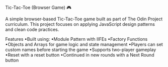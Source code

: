 Tic-Tac-Toe (Browser Game) 🎮

A simple browser-based Tic-Tac-Toe game built as part of The Odin Project curriculum.
This project focuses on applying JavaScript design patterns and clean code practices.

Features
•Built using:
    •Module Pattern with IIFEs
    •Factory Functions
    •Objects and Arrays for game logic and state management
•Players can set custom names before starting the game
•Supports two-player gameplay
•Reset with a reset button
•Continued in new rounds with a Next Round button
